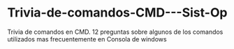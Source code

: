 # Trivia-de-comandos-CMD---Sist-Op

Trivia de comandos en CMD.
12 preguntas sobre algunos de los comandos utilizados mas frecuentemente en Consola de windows
